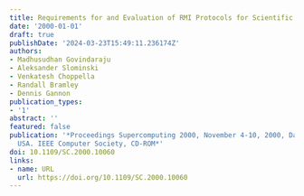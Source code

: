 ```yaml
---
title: Requirements for and Evaluation of RMI Protocols for Scientific Computing
date: '2000-01-01'
draft: true
publishDate: '2024-03-23T15:49:11.236174Z'
authors:
- Madhusudhan Govindaraju
- Aleksander Slominski
- Venkatesh Choppella
- Randall Bramley
- Dennis Gannon
publication_types:
- '1'
abstract: ''
featured: false
publication: '*Proceedings Supercomputing 2000, November 4-10, 2000, Dallas, Texas,
  USA. IEEE Computer Society, CD-ROM*'
doi: 10.1109/SC.2000.10060
links:
- name: URL
  url: https://doi.org/10.1109/SC.2000.10060
---
```



